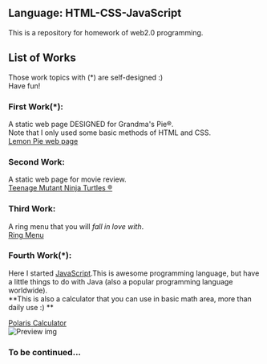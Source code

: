 ## Language: HTML-CSS-JavaScript
This is a repository for homework of web2.0 programming.

## List of Works 
Those work topics with (*) are self-designed :)  
Have fun!  

### First Work(*):
A static web page DESIGNED for Grandma's Pie®.  
Note that I only used some basic methods of HTML and CSS.  
[Lemon Pie web page](https://lorisyy.github.io/Web-HTML-CSS-JavaScript/WebWork01/index.html)  

### Second Work:
A static web page for movie review.  
[Teenage Mutant Ninja Turtles ®](https://lorisyy.github.io/Web-HTML-CSS-JavaScript/WebWork02/tmnt.html)  

### Third Work:
A ring menu that you will *fall in love with*.  
[Ring Menu](https://lorisyy.github.io/Web-HTML-CSS-JavaScript/WebWork03/index.html)

### Fourth Work(*):
Here I started [JavaScript](https://en.wikipedia.org/wiki/JavaScript).This is awesome programming language, but have a little things to do with Java (also a popular programming language worldwide).  
**This is also a calculator that you can use in basic math area, more than daily use :)  **

[Polaris Calculator](https://lorisyy.github.io/Web-HTML-CSS-JavaScript/WebWork04/calculator.html)  
![Preview img](https://lorisyy.github.io/Web-HTML-CSS-JavaScript/WebWork04/preview.jpg)

### To be continued...


